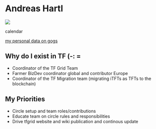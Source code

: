 # Andreas Hartl

![](https://docs.greenitglobe.com/gig/data_team/raw/master/team/threefold/sales_marketing/andreas_hartl/processed.jpg)

calendar

[my personal data on gogs](https://docs.greenitglobe.com/ThreeFold/home/src/master/team/kristof_de_spiegeleer.md)

## Why do I exist in TF (-: =

- Coordinator of the TF Grid Team
- Farmer BizDev coordinator global and contributor Europe
- Coordinator of the TF Migration team (migrating iTFTs as TFTs to the blockchain)


## My Priorities 

- Circle setup and team roles/contributions 
- Educate team on circle rules and responsibilities
- Drive tfgrid website and wiki publication and continous update
